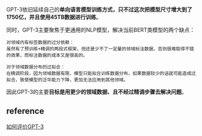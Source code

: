 GPT-3依旧延续自己的**单向语言模型训练方式，只不过这次把模型尺寸增大到了1750亿，并且使用45TB数据进行训练**。  

同时，GPT-3主要聚焦于更通用的NLP模型，解决当前BERT类模型的两个缺点：
```
对领域内有标签数据的过分依赖：
虽然有了预训练+精调的两段式框架，但还是少不了一定量的领域标注数据，否则很难取得不错的效果，而标注数据的成本又是很高的。

对于领域数据分布的过拟合：
在精调阶段，因为领域数据有限，模型只能拟合训练数据分布，如果数据较少的话就可能造成过拟合，致使模型的泛华能力下降，更加无法应用到其他领域。
```
因此GPT-3的主要**目标是用更少的领域数据、且不经过精调步骤去解决问题**。


## reference
[如何评价GPT-3](https://www.zhihu.com/question/398114261/answer/1253942032)
